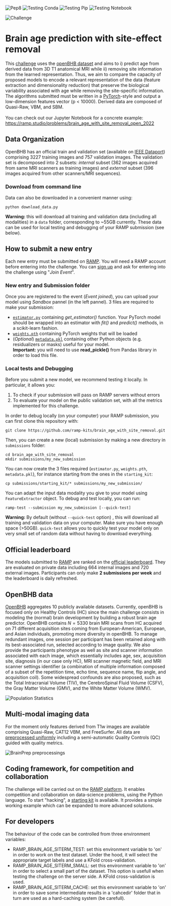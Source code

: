 ![Pep8](https://github.com/ramp-kits/brain_age_with_site_removal/actions/workflows/pep8.yml/badge.svg)
![Testing Conda](https://github.com/ramp-kits/brain_age_with_site_removal/actions/workflows/testing_conda.yml/badge.svg)
![Testing Pip](https://github.com/ramp-kits/brain_age_with_site_removal/actions/workflows/testing_pip.yml/badge.svg)
![Testing Notebook](https://github.com/ramp-kits/brain_age_with_site_removal/actions/workflows/testing_notebook.yml/badge.svg)

![Challenge](https://baobablab.github.io/bhb/images/resources/age_prediction_with_site_removal.jpg)

# Brain age prediction with site-effect removal

This [challenge](https://baobablab.github.io/bhb/challenges/age_prediction_with_site_removal) uses the [openBHB dataset](https://ieee-dataport.org/open-access/openbhb-multi-site-brain-mri-dataset-age-prediction-and-debiasing) and aims to i) predict age from derived data from 3D T1 anatomical MRI while ii) removing site information from the learned representation. Thus, we aim to compare the capacity of proposed models to encode a relevant representation of the data (feature extraction and dimensionality reduction) that preserve the biological variability associated with age while removing the site-specific information. The algorithms submitted must be written in a [PyTorch](https://pytorch.org)-style and output a low-dimension features vector (p < 10000). Derived data are composed of Quasi-Raw, VBM, and SBM.<br><br>
You can check out our Jupyter Notebook for a concrete example: https://ramp.studio/problems/brain_age_with_site_removal_open_2022


## Data Organization

OpenBHB has an official train and validation set (available on [IEEE Dataport](https://ieee-dataport.org/open-access/openbhb-multi-site-brain-mri-dataset-age-prediction-and-debiasing)) comprising 3227 training images and 757 validation images. The validation set is decomposed into 2 subsets: *internal* subset (362 images acquired from same MRI scanners as training images) and *external* subset (396 images acquired from other scanners/MRI sequences).

### Download from command line
Data can also be downloaded in a convenient manner using:
```angular2html
python download_data.py 
```

**Warning:** this will download all training and validation data (including all modalities) in a ```data``` folder, corresponding to ~55GB currently. These data can be used for local testing and debugging of your RAMP submission (see below).  

## How to submit a new entry

Each new entry must be submitted on [RAMP](https://ramp.studio/problems/brain_age_with_site_removal). You will need a RAMP account before entering into the challenge. You can [sign up](https://ramp.studio/sign_up) and ask for entering into the challenge using "*Join Event*".

### New entry and Submission folder
Once you are registered to the event (*Event joined*), you can upload your model using *Sandbox* pannel (in the left pannel). 3 files are required to make your submission:

- [```estimator.py```](https://github.com/ramp-kits/brain_age_with_site_removal/blob/main/submissions/starting_kit/estimator.py) containing *get_estimator()* function. Your PyTorch model should be wrapped into an estimator with *fit()* and *predict()* methods, in a scikit-learn fashion.
- [```weights.pth```](https://github.com/ramp-kits/brain_age_with_site_removal/blob/main/submissions/starting_kit/weights.pth) containing PyTorch weights that will be loaded 
- (*Optional*) [```metadata.pkl```](https://github.com/ramp-kits/brain_age_with_site_removal/blob/main/submissions/starting_kit/metadata.pkl) containing other Python objects (e.g. residualizers or masks) useful for your model.<br>
  **Important:** you will need to use **read_pickle()** from Pandas library in order to load this file.  

### Local tests and Debugging

Before you submit a new model, we recommend testing it locally. In particular, it allows you:
1. To check if your submission will pass on RAMP servers without errors
2. To evaluate your model on the public validation set, with all the metrics implemented for this challenge.  

In order to debug locally (on your computer) your RAMP submission, you can first clone this repository with:
```angular2html
git clone https://github.com/ramp-kits/brain_age_with_site_removal.git
```

Then, you can create a new (local) submission by making a new directory in ```submissions``` folder:
```angular2html
cd brain_age_with_site_removal
mkdir submissions/my_new_submission
```
You can now create the 3 files required (```estimator.py```, ```weights.pth```, ```metadata.pkl```), for instance starting from the ones in the ```starting_kit```:
```
cp submissions/starting_kit/* submissions/my_new_submission/ 
```

You can adapt the input data modality you give to your model using ```FeatureExtractor``` object. To debug and test locally, you can run:
```angular2html
ramp-test --submission my_new_submission [--quick-test]
```
**Warning:** By default (without ```--quick-test``` option) , this will download all training and validation data on your computer. Make sure you have enough space (>50GB). ```quick-test``` allows you to quickly test your model only on very small set of random data without having to download everything.   

## Official leaderboard

The models submitted to [RAMP](https://ramp.studio/problems/brain_age_with_site_removal) are ranked on the [official leaderboard](https://baobablab.github.io/bhb/challenges/age_prediction_with_site_removal). They are evaluated on private data including 664 internal images and 720 external images. Participants can only make **2 submissions per week** and the leaderboard is daily refreshed.     

## OpenBHB data

[OpenBHB](https://baobablab.github.io/bhb/dataset#healthy-controls-datasets) aggregates 10 publicly available datasets. Currently, openBHB is focused only on Healthy Controls (HC) since the main challenge consists in modeling the (normal) brain development by building a robust brain age predictor. OpenBHB contains $N=5330$ brain MRI scans from HC acquired on 71 different acquisition sites coming from European-American, European, and Asian individuals, promoting more diversity in openBHB. To manage redundant images, one session per participant has been retained along with its best-associated run, selected according to image quality. We also provide the participants phenotype as well as site and scanner information associated with each image, which essentially includes age, sex, acquisition site, diagnosis (in our case only HC), MRI scanner magnetic field, and MRI scanner settings identifier (a combination of multiple information composed of a subset of the repetition time, echo time, sequence name, flip angle, and acquisition coil). Some widespread confounds are also proposed, such as the Total Intracranial Volume (TIV), the CerebroSpinal Fluid Volume (CSFV), the Gray Matter Volume (GMV), and the White Matter Volume (WMV).

![Population Statistics](https://baobablab.github.io/bhb/images/resources/population.png)

## Multi-modal imaging data

For the moment only features derived from T1w images are available comprising Quasi-Raw, CAT12 VBM, and FreeSurfer. All data are [preprocessed uniformly](https://baobablab.github.io/bhb/dataset#pre-processed-datasets) including a semi-automatic Quality Controls (QC) guided with quality metrics.

![BrainPrep preprocessings](https://baobablab.github.io/bhb/images/resources/preproc.png)

## Coding framework, for competition and collaboration

The challenge will be carried out on the [RAMP platform](https://ramp.studio). It enables competition and collaboration on data-science problems, using the Python language. To start "hacking", a [starting kit](https://github.com/ramp-kits/brain_age_with_site_removal/blob/main/brain_age_with_site_removal_starting_kit.ipynb) is available. It provides a simple working example which can be expanded to more advanced solutions.

## For developers

The behaviour of the code can be controlled from three environment variables:

- RAMP_BRAIN_AGE_SITERM_TEST: set this environment variable to 'on' in order to work on the test dataset. Under the hood, it will select the appropriate target labels and use a KFold cross-validation.
- RAMP_BRAIN_AGE_SITERM_SMALL: set this environment variable to 'on' in order to select a small part of the dataset. This option is usefull when testing the challenge on the server side. A KFold cross-validation is used.
- RAMP_BRAIN_AGE_SITERM_CACHE:  set this environment variable to 'on' in order to save some intermediate results in a 'cahcedir' folder that in turn are used as a hard-caching system (be carefull).

